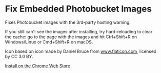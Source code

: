 # Fix Embedded Photobucket Images

Fixes Photobucket images with the 3rd-party hosting warning.

If you still can't see the images after installing, try hard-reloading to clear the cache: go to the page with the images and hit Ctrl+Shift+R on Windows/Linux or Cmd+Shift+R on macOS.

Icon based on icon made by Daniel Bruce from www.flaticon.com, licensed by CC 3.0 BY.

[Install on the Chrome Web Store](https://chrome.google.com/webstore/detail/fix-embedded-photobucket/cdngpnpgjighldbibdgpddaieidknhlf)
